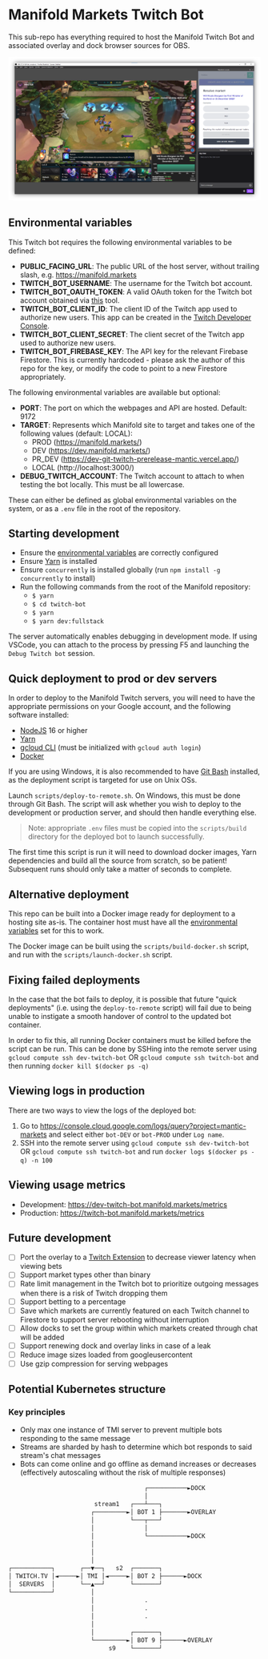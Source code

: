 # Manifold Markets Twitch Bot

This sub-repo has everything required to host the Manifold Twitch Bot and associated overlay and dock browser sources for OBS.

![OBS example](./docs/OBS.png)

## Environmental variables

This Twitch bot requires the following environmental variables to be defined:

- **PUBLIC_FACING_URL**: The public URL of the host server, without trailing slash, e.g. https://manifold.markets
- **TWITCH_BOT_USERNAME**: The username for the Twitch bot account.
- **TWITCH_BOT_OAUTH_TOKEN**: A valid OAuth token for the Twitch bot account obtained via [this](https://twitchapps.com/tmi) tool.
- **TWITCH_BOT_CLIENT_ID**: The client ID of the Twitch app used to authorize new users. This app can be created in the [Twitch Developer Console](https://dev.twitch.tv/console/app).
- **TWITCH_BOT_CLIENT_SECRET**: The client secret of the Twitch app used to authorize new users.
- **TWITCH_BOT_FIREBASE_KEY**: The API key for the relevant Firebase Firestore. This is currently hardcoded - please ask the author of this repo for the key, or modify the code to point to a new Firestore appropriately.

The following environmental variables are available but optional:

- **PORT**: The port on which the webpages and API are hosted. Default: 9172
- **TARGET**: Represents which Manifold site to target and takes one of the following values (default: LOCAL):
  - PROD (https://manifold.markets/)
  - DEV (https://dev.manifold.markets/)
  - PR_DEV (https://dev-git-twitch-prerelease-mantic.vercel.app/)
  - LOCAL (http://localhost:3000/)
- **DEBUG_TWITCH_ACCOUNT**: The Twitch account to attach to when testing the bot locally. This must be all lowercase.

These can either be defined as global environmental variables on the system, or as a `.env` file in the root of the repository.

## Starting development

- Ensure the [environmental variables](#environmental-variables) are correctly configured
- Ensure [Yarn](https://classic.yarnpkg.com/lang/en/docs/install/#windows-stable) is installed
- Ensure `concurrently` is installed globally (run `npm install -g concurrently` to install)
- Run the following commands from the root of the Manifold repository:
  - `$ yarn`
  - `$ cd twitch-bot`
  - `$ yarn`
  - `$ yarn dev:fullstack`

The server automatically enables debugging in development mode. If using VSCode, you can attach to the process by pressing F5 and launching the `Debug Twitch bot` session.

## Quick deployment to prod or dev servers

In order to deploy to the Manifold Twitch servers, you will need to have the appropriate permissions on your Google account, and the following software installed:

- [NodeJS](https://nodejs.org/en/download/current/) 16 or higher
- [Yarn](https://classic.yarnpkg.com/lang/en/docs/install/#windows-stable)
- [gcloud CLI](https://cloud.google.com/sdk/docs/install) (must be initialized with `gcloud auth login`)
- [Docker](https://docs.docker.com/get-docker/)

If you are using Windows, it is also recommended to have [Git Bash](https://git-scm.com/downloads) installed, as the deployment script is targeted for use on Unix OSs.

Launch `scripts/deploy-to-remote.sh`. On Windows, this must be done through Git Bash. The script will ask whether you wish to deploy to the development or production server, and should then handle everything else.

> Note: appropriate `.env` files must be copied into the `scripts/build` directory for the deployed bot to launch successfully.

The first time this script is run it will need to download docker images, Yarn dependencies and build all the source from scratch, so be patient! Subsequent runs should only take a matter of seconds to complete.

## Alternative deployment

This repo can be built into a Docker image ready for deployment to a hosting site as-is. The container host must have all the [environmental variables](#environmental-variables) set for this to work.

The Docker image can be built using the `scripts/build-docker.sh` script, and run with the `scripts/launch-docker.sh` script.

## Fixing failed deployments

In the case that the bot fails to deploy, it is possible that future "quick deployments" (i.e. using the `deploy-to-remote` script) will fail due to being unable to instigate a smooth handover of control to the updated bot container.

In order to fix this, all running Docker containers must be killed before the script can be run. This can be done by SSHing into the remote server using `gcloud compute ssh dev-twitch-bot` OR `gcloud compute ssh twitch-bot` and then running `docker kill $(docker ps -q)`

## Viewing logs in production

There are two ways to view the logs of the deployed bot:

1.  Go to https://console.cloud.google.com/logs/query?project=mantic-markets and select either `bot-DEV` or `bot-PROD` under `Log name`.
2.  SSH into the remote server using `gcloud compute ssh dev-twitch-bot` OR `gcloud compute ssh twitch-bot` and run `docker logs $(docker ps -q) -n 100`

## Viewing usage metrics

- Development: https://dev-twitch-bot.manifold.markets/metrics
- Production: https://twitch-bot.manifold.markets/metrics

## Future development

- [ ] Port the overlay to a [Twitch Extension](https://www.twitch.tv/p/en/extensions/) to decrease viewer latency when viewing bets
- [ ] Support market types other than binary
- [ ] Rate limit management in the Twitch bot to prioritize outgoing messages when there is a risk of Twitch dropping them
- [ ] Support betting to a percentage
- [ ] Save which markets are currently featured on each Twitch channel to Firestore to support server rebooting without interruption
- [ ] Allow docks to set the group within which markets created through chat will be added
- [ ] Support renewing dock and overlay links in case of a leak
- [ ] Reduce image sizes loaded from googleusercontent
- [ ] Use gzip compression for serving webpages

## Potential Kubernetes structure

### Key principles

- Only max one instance of TMI server to prevent multiple bots responding to the same message
- Streams are sharded by hash to determine which bot responds to said stream's chat messages
- Bots can come online and go offline as demand increases or decreases (effectively autoscaling without the risk of multiple responses)

```
                                      ┌───────────►DOCK
                                      │
                        stream1   ┌───┴───┐
                       ┌─────────►│ BOT 1 ├───────►OVERLAY
                       │          └───┬───┘
                       │              │
                       │              └───────────►DOCK
                       │
                       │
                       │
┌───────────┐       ┌──▼──┐   s2  ┌───────┐
│ TWITCH.TV │◄─────►│ TMI │◄─────►│ BOT 2 ├──────►DOCK
│  SERVERS  │       └──▲──┘       └───────┘
└───────────┘          │
                       │              .
                       │              .
                       │              .
                       │
                       │          ┌───────┐
                       └─────────►│ BOT 9 ├──────►OVERLAY
                            s9    └───────┘
```
